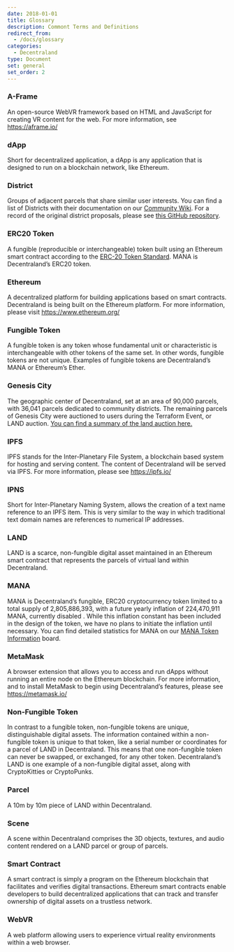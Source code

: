 ```yaml
---
date: 2018-01-01
title: Glossary
description: Commont Terms and Definitions
redirect_from:
  - /docs/glossary
categories:
  - Decentraland
type: Document
set: general
set_order: 2
---
```


### A-Frame
An open-source WebVR framework based on HTML and JavaScript for creating VR content for the web. For more information, see https://aframe.io/ 

### dApp
Short for decentralized application, a dApp is any application that is designed to run on a blockchain network, like Ethereum.

### District
Groups of adjacent parcels that share similar user interests. You can find a list of Districts with their documentation on our [Community Wiki](https://wiki.decentraland.org/index.php?title=About_Districts). For a record of the original district proposals, please see [this GitHub repository](https://github.com/decentraland/districts).

### ERC20 Token
A fungible (reproducible or interchangeable) token built using an Ethereum smart contract according to the [ERC-20 Token Standard](https://github.com/ethereum/EIPs/blob/master/EIPS/eip-20-token-standard.md). MANA is Decentraland’s ERC20 token.

### Ethereum
A decentralized platform for building applications based on smart contracts. Decentraland is being built on the Ethereum platform. For more information, please visit https://www.ethereum.org/ 

### Fungible Token
A fungible token is any token whose fundamental unit or characteristic is interchangeable with other tokens of the same set. In other words, fungible tokens are not unique. Examples of fungible tokens are Decentraland’s MANA or Ethereum’s Ether.

### Genesis City
The geographic center of Decentraland, set at an area of 90,000 parcels, with 36,041 parcels dedicated to community districts. The remaining parcels of Genesis City were auctioned to users during the Terraform Event, or LAND auction. [You can find a summary of the land auction here.](https://auction.decentraland.org/stats)

### IPFS
IPFS stands for the Inter-Planetary File System, a blockchain based system for hosting and serving content. The content of Decentraland will be served via IPFS. For more information, please see https://ipfs.io/ 

### IPNS
Short for Inter-Planetary Naming System, allows the creation of a text name reference to an IPFS item. This is very similar to the way in which traditional text domain names are references to numerical IP addresses.

### LAND
LAND is a scarce, non-fungible digital asset maintained in an Ethereum smart contract that represents the parcels of virtual land within Decentraland.

### MANA
MANA is Decentraland’s fungible, ERC20 cryptocurrency token limited to a total supply of 2,805,886,393, with a future yearly inflation of 224,470,911 MANA, currently disabled . While this inflation constant has been included in the design of the token, we have no plans to initiate the inflation until necessary. You can find detailed statistics for MANA on our [MANA Token Information](https://transparency.decentraland.org/) board.

### MetaMask
A browser extension that allows you to access and run dApps without running an entire node on the Ethereum blockchain. For more information, and to install MetaMask to begin using Decentraland’s features, please see https://metamask.io/ 

### Non-Fungible Token
In contrast to a fungible token, non-fungible tokens are unique, distinguishable digital assets. The information contained within a non-fungible token is unique to that token, like a serial number or coordinates for a parcel of LAND in Decentraland. This means that one non-fungible token can never be swapped, or exchanged, for any other token. Decentraland’s LAND is one example of a non-fungible digital asset, along with CryptoKitties or CryptoPunks.

### Parcel
A 10m by 10m piece of LAND within Decentraland. 

### Scene
A scene within Decentraland comprises the 3D objects, textures, and audio content rendered on a LAND parcel or group of parcels. 

### Smart Contract
A smart contract is simply a program on the Ethereum blockchain that facilitates and verifies digital transactions. Ethereum smart contracts enable developers to build decentralized applications that can track and transfer ownership of digital assets on a trustless network.

### WebVR
A web platform allowing users to experience virtual reality environments within a web browser.
